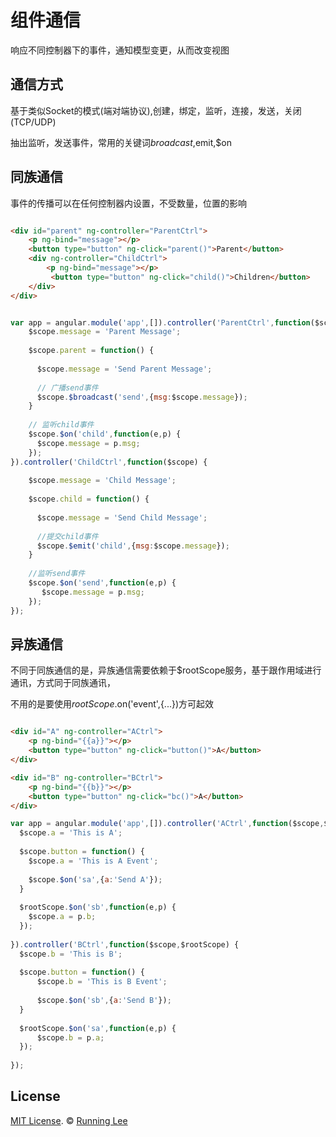 # 组件通信

响应不同控制器下的事件，通知模型变更，从而改变视图

## 通信方式

基于类似Socket的模式(端对端协议),创建，绑定，监听，连接，发送，关闭(TCP/UDP)

抽出监听，发送事件，常用的关键词$broadcast,$emit,$on

## 同族通信

事件的传播可以在任何控制器内设置，不受数量，位置的影响

```html

<div id="parent" ng-controller="ParentCtrl">
    <p ng-bind="message"></p>
    <button type="button" ng-click="parent()">Parent</button>
    <div ng-controller="ChildCtrl">
        <p ng-bind="message"></p>
         <button type="button" ng-click="child()">Children</button>
    </div>
</div>

```

```js

var app = angular.module('app',[]).controller('ParentCtrl',function($scope) {
    $scope.message = 'Parent Message';
    
    $scope.parent = function() {
        
      $scope.message = 'Send Parent Message';
      
      // 广播send事件
      $scope.$broadcast('send',{msg:$scope.message});
    }
    
    // 监听child事件
    $scope.$on('child',function(e,p) {
      $scope.message = p.msg;
    });
}).controller('ChildCtrl',function($scope) {
  
    $scope.message = 'Child Message';
    
    $scope.child = function() {
        
      $scope.message = 'Send Child Message';
      
      //提交child事件
      $scope.$emit('child',{msg:$scope.message});
    }
    
    //监听send事件
    $scope.$on('send',function(e,p) {
       $scope.message = p.msg;
    });
});

```

## 异族通信

不同于同族通信的是，异族通信需要依赖于$rootScope服务，基于跟作用域进行通讯，方式同于同族通讯，

不用的是要使用$rootScope.$on('event',{...})方可起效

```html

<div id="A" ng-controller="ACtrl">
    <p ng-bind="{{a}}"></p>
    <button type="button" ng-click="button()">A</button>
</div>

<div id="B" ng-controller="BCtrl">
    <p ng-bind="{{b}}"></p>
    <button type="button" ng-click="bc()">A</button>
</div>

```

```js
var app = angular.module('app',[]).controller('ACtrl',function($scope,$rootScope) {
  $scope.a = 'This is A';
  
  $scope.button = function() {
    $scope.a = 'This is A Event';
    
    $scope.$on('sa',{a:'Send A'});
  }
  
  $rootScope.$on('sb',function(e,p) {
    $scope.a = p.b;
  });
   
}).controller('BCtrl',function($scope,$rootScope) {
  $scope.b = 'This is B';
    
  $scope.button = function() {
      $scope.b = 'This is B Event';
      
      $scope.$on('sb',{a:'Send B'});
  }
    
  $rootScope.$on('sa',function(e,p) {
      $scope.b = p.a;
  });
  
});

```

## License

[MIT License](https://opensource.org/licenses/mit-license.html). ©  [Running Lee](mailto:lihui870920@gmail.com)